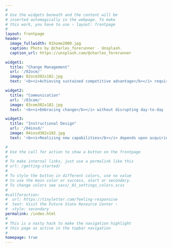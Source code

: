 ```yaml
---
#
# Use the widgets beneath and the content will be
# inserted automagically in the webpage. To make
# this work, you have to use › layout: frontpage
#
layout: frontpage
header:
  image_fullwidth: 01home2000.jpg
  caption: Photo by @charles_forerunner - Unsplash.
  caption_url: https://unsplash.com/@charles_forerunner

widget1:
  title: "Change Management"
  url: '/02ocm/'
  image: 02ocm302x182.jpg
  text: '<b><i>Achieving sustained competitive advantage</b></i> requires contending with an evolving business terrain that offers both rewards and risks. <i>Building change capability</i> prepares your organization for avoiding threats and seizing opportunities along the path to realizing your strategic vision.'

widget2:
  title: "Communication"
  url: '/03com/'
  image: 03com302x182.jpg
  text: '<b><i>Embracing change</b></i> without disrupting day-to-day  operations involves overcoming uncertainty and information overload. <i>Facilitating 2-way communication</i> ensures essential feedback reaches decision makers and that employees have a clear sense of direction on how to participate.'

widget3:
  title: "Instructional Design"
  url: '/04insd/'
  image: 04insd302x182.jpg
  text: '<b><i>Realizing new capabilities</b></i> depends upon acquiring skills in a workplace filled with time constraints and job demands. <i>Designing a responsive learning solution</i> will provide employees with a personalized experience, whether through the classroom or a just-in-time mini lesson. '

#
# Use the call for action to show a button on the frontpage
#
# To make internal links, just use a permalink like this
# url: /getting-started/
#
# To style the button in different colors, use no value
# to use the main color or success, alert or secondary.
# To change colors see sass/_01_settings_colors.scss
#
#callforaction:
#  url: https://tinyletter.com/feeling-responsive
#  text: Visit the Future State Resource Center ›
#  style: secondary
permalink: /index.html
#
# This is a nasty hack to make the navigation highlight
# this page as active in the topbar navigation
#
homepage: true
---
```

